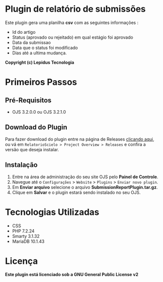 # Plugin de relatório de submissões 

Este plugin gera uma planilha **csv** com as seguintes informações : 
- Id do artigo
- Status (aprovado ou rejeitado) em qual estágio foi aprovado
- Data da submissao
- Data que o status foi modificado
- Dias até a ultima mudança.

__Copyright (c) Lepidus Tecnologia__ 

# Primeiros Passos

## Pré-Requisitos

* OJS 3.2.0.0 ou OJS 3.2.1.0


## Download do Plugin

Para fazer download do plugin entre na página de Releases
[clicando aqui](https://gitlab.lepidus.com.br/plugins_ojs/relatorioscielo/-/releases), ou vá em `RelatorioScielo > Project Overview > Releases` e confira a versão que deseja instalar.

## Instalação
1. Entre na área de administração do seu site OJS pelo __Painel de Controle__.
2. Navegue até o `Configurações` > `Website` > `Plugins` > `Enviar novo plugin`.
3. Em __Enviar arquivo__ selecione o arquivo __SubmissionReportPlugin.tar.gz__.
4. Clique em __Salvar__ e o plugin estará sendo instalado no seu OJS. 

# Tecnologias Utilizadas

* CSS
* PHP 7.2.24
* Smarty 3.1.32
* MariaDB 10.1.43

# Licença
__Este plugin está licenciado sob a GNU General Public License v2__

